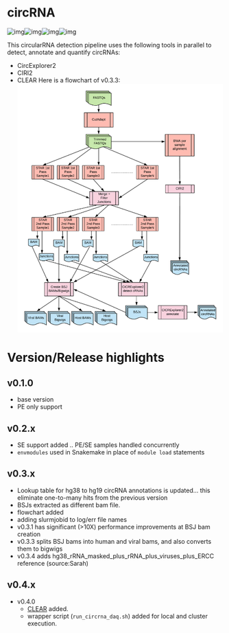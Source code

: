 # circRNA

![img](https://img.shields.io/github/issues/kopardev/circRNA?style=for-the-badge)![img](https://img.shields.io/github/forks/kopardev/circRNA?style=for-the-badge)![img](https://img.shields.io/github/stars/kopardev/circRNA?style=for-the-badge)![img](https://img.shields.io/github/license/kopardev/circRNA?style=for-the-badge)

This circularRNA detection pipeline uses the following tools in parallel to detect, annotate and quantify circRNAs:
* CircExplorer2
* CIRI2
* CLEAR
Here is a flowchart of v0.3.3:
![img](https://github.com/kopardev/circRNA/blob/master/circRNA_v0.3.3.png)

# Version/Release highlights
## v0.1.0
* base version
* PE only support
## v0.2.x
* SE support added .. PE/SE samples handled concurrently
* `envmodules` used in Snakemake in place of `module load` statements
## v0.3.x
* Lookup table for hg38 to hg19 circRNA annotations is updated... this eliminate one-to-many hits from the previous version
* BSJs extracted as different bam file.
* flowchart added
* adding slurmjobid to log/err file names
* v0.3.1 has significant (>10X) performance improvements at BSJ bam creation
* v0.3.3 splits BSJ bams into human and viral bams, and also converts them to bigwigs
* v0.3.4 adds hg38_rRNA_masked_plus_rRNA_plus_viruses_plus_ERCC reference (source:Sarah)
## v0.4.x
* v0.4.0 
  * [CLEAR](https://github.com/YangLab/CLEAR) added.
  * wrapper script (`run_circrna_daq.sh`) added for local and cluster execution.